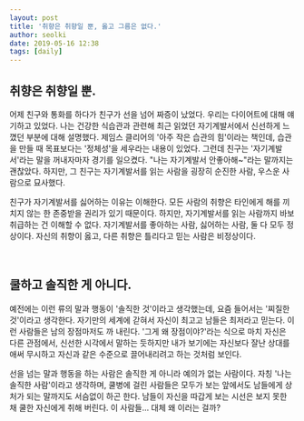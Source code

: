 ```yaml
---
layout: post
title: '취향은 취향일 뿐, 옳고 그름은 없다.'
author: seolki
date: 2019-05-16 12:38
tags: [daily]
---
```


## 취향은 취향일 뿐. 

어제 친구와 통화를 하다가 친구가 선을 넘어 짜증이 났었다. 우리는 다이어트에 대해 얘기하고 있었다. 나는 건강한 식습관과 관련해 최근 읽었던 자기계발서에서 신선하게 느꼈던 부분에 대해 설명했다. 제임스 클리어의 '아주 작은 습관의 힘'이라는 책인데, 습관을 만들 때 목표보다는 '정체성'을 세우라는 내용이 있었다. 그런데 친구는 '자기계발서'라는 말을 꺼내자마자 경기를 일으켰다. "나는 자기계발서 안좋아해~"라는 말까지는 괜찮았다. 하지만, 그 친구는 자기계발서를 읽는 사람을 굉장히 순진한 사람, 우스운 사람으로 묘사했다.   

친구가 자기계발서를 싫어하는 이유는 이해한다. 모든 사람의 취향은 타인에게 해를 끼치지 않는 한 존중받을 권리가 있기 때문이다. 하지만, 자기계발서를 읽는 사람까지 바보 취급하는 건 이해할 수 없다. 자기계발서를 좋아하는 사람, 싫어하는 사람, 둘 다 모두 정상이다. 자신의 취향이 옳고, 다른 취향은 틀리다고 믿는 사람은 비정상이다. 

<br>

## 쿨하고 솔직한 게 아니다.

예전에는 이런 류의 말과 행동이 '솔직한 것'이라고 생각했는데, 요즘 들어서는 '찌질한 것'이라고 생각한다. 자기만의 세계에 갇혀서 자신이 최고고 남들은 최저라고 믿는다. 이런 사람들은 남의 장점마저도 까 내린다. '그게 왜 장점이야?'라는 식으로 마치 자신은 다른 관점에서, 신선한 시각에서 말하는 듯하지만 내가 보기에는 자신보다 잘난 상대를 애써 무시하고 자신과 같은 수준으로 끌어내리려고 하는 것처럼 보인다. 

선을 넘는 말과 행동을 하는 사람은 솔직한 게 아니라 예의가 없는 사람이다. 자칭 '나는 솔직한 사람'이라고 생각하며, 쿨병에 걸린 사람들은 모두가 보는 앞에서도 남들에게 상처가 되는 말까지도 서슴없이 하곤 한다.  남들이 자신을 따갑게 보는 시선은 보지 못한 채 쿨한 자신에게 취해 버린다. 이 사람들... 대체 왜 이러는 걸까? 

<br>
<br>
